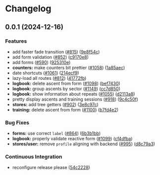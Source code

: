 # Changelog

## 0.0.1 (2024-12-16)


### Features

* add faster fade transition ([#815](https://github.com/clog-rocks/frontend/issues/815)) ([9e8f54c](https://github.com/clog-rocks/frontend/commit/9e8f54ce5382ecb084e222db5c15b7dd153cb2cf))
* add form validation ([#852](https://github.com/clog-rocks/frontend/issues/852)) ([c9170e8](https://github.com/clog-rocks/frontend/commit/c9170e889e3a9e40cb7e0009b50b5363121a4079))
* add forms ([#590](https://github.com/clog-rocks/frontend/issues/590)) ([925310e](https://github.com/clog-rocks/frontend/commit/925310e21d676cd568b2584f1ae9965447e555e0))
* **counters:** make counters bit prettier ([#1058](https://github.com/clog-rocks/frontend/issues/1058)) ([1a85aec](https://github.com/clog-rocks/frontend/commit/1a85aec500192ebe6fcc5e103fde295a8c386ccb))
* date shortcuts ([#1061](https://github.com/clog-rocks/frontend/issues/1061)) ([214ecf9](https://github.com/clog-rocks/frontend/commit/214ecf9cd5e0e5be19f48bba2c9334c4b7e38c17))
* lazy-load all routes ([#812](https://github.com/clog-rocks/frontend/issues/812)) ([41772fb](https://github.com/clog-rocks/frontend/commit/41772fb43b5df29185d287bf08afb9fcac3c0c36))
* **logbook:** delete ascent from form ([#1098](https://github.com/clog-rocks/frontend/issues/1098)) ([bef7430](https://github.com/clog-rocks/frontend/commit/bef7430cc3f9f01565ad7099b78ac3aa3f65ca21))
* **logbook:** group ascents by sector ([#1149](https://github.com/clog-rocks/frontend/issues/1149)) ([cc7d850](https://github.com/clog-rocks/frontend/commit/cc7d850c06d541cfd6b6ac5551965f5164273ba3))
* **logbook:** show information about repeats ([#1055](https://github.com/clog-rocks/frontend/issues/1055)) ([d2113a8](https://github.com/clog-rocks/frontend/commit/d2113a803ce20f5279d65bd97f4cc5430fa6663e))
* pretty display ascents and training sessions ([#918](https://github.com/clog-rocks/frontend/issues/918)) ([9c4c50f](https://github.com/clog-rocks/frontend/commit/9c4c50fe9d8370ac4190113f14f262e9184817b9))
* **stores:** add tree getters ([#902](https://github.com/clog-rocks/frontend/issues/902)) ([3e8c97c](https://github.com/clog-rocks/frontend/commit/3e8c97cf6f2c6cc02dfe90724106e009b05ae385))
* **training:** delete ascent from form ([#1100](https://github.com/clog-rocks/frontend/issues/1100)) ([b7fd4e2](https://github.com/clog-rocks/frontend/commit/b7fd4e2e9aee9821fcbd6b34ca0af6292839f23d))


### Bug Fixes

* **forms:** use correct `label` ([#864](https://github.com/clog-rocks/frontend/issues/864)) ([6b3b1bb](https://github.com/clog-rocks/frontend/commit/6b3b1bbe808d5b6d4675e8d9b22e538986741659))
* **logbook:** properly validate reactive form ([#1099](https://github.com/clog-rocks/frontend/issues/1099)) ([cf4dfba](https://github.com/clog-rocks/frontend/commit/cf4dfba5932b8797c3a3777a5273470782b2abef))
* **stores/user:** remove `profile` aligning with backend ([#995](https://github.com/clog-rocks/frontend/issues/995)) ([d8c79a3](https://github.com/clog-rocks/frontend/commit/d8c79a3c1de6936ad1ad0d0d5c729cef37a53c9c))


### Continuous Integration

* reconfigure release please ([54c2228](https://github.com/clog-rocks/frontend/commit/54c222818356ec67a9d437ec6a106a010d2030e7))
